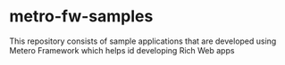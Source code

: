 metro-fw-samples
================

This repository consists of sample applications that are developed using Metero Framework which helps id developing Rich Web apps
